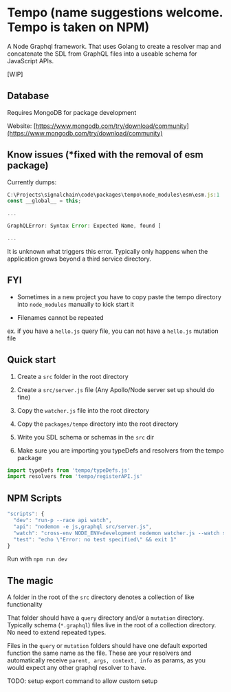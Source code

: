 # Tempo (name suggestions welcome. Tempo is taken on NPM)

A Node Graphql framework. That uses Golang to create a resolver map and concatenate the SDL from GraphQL files into a useable schema for JavaScript APIs.

[WIP]

## Database

Requires MongoDB for package development

Website: [https://www.mongodb.com/try/download/community](https://www.mongodb.com/try/download/community)

## Know issues (*fixed with the removal of esm package)

Currently dumps:

```js
C:\Projects\signalchain\code\packages\tempo\node_modules\esm\esm.js:1
const __global__ = this;

...

GraphQLError: Syntax Error: Expected Name, found [

...
```

It is unknown what triggers this error. Typically only happens when the application grows beyond a third service directory.

## FYI

- Sometimes in a new project you have to copy paste the tempo directory into `node_modules` manually to kick start it

- Filenames cannot be repeated

ex. if you have a `hello.js` query file, you can not have a `hello.js` mutation file

## Quick start

1. Create a `src` folder in the root directory

1. Create a `src/server.js` file (Any Apollo/Node server set up should do fine)

1. Copy the `watcher.js` file into the root directory

1. Copy the `packages/tempo` directory into the root directory

1. Write you SDL schema or schemas in the `src` dir

1. Make sure you are importing you typeDefs and resolvers from the tempo package

```js
import typeDefs from 'tempo/typeDefs.js'
import resolvers from 'tempo/registerAPI.js'
```

## NPM Scripts

```js
"scripts": {
  "dev": "run-p --race api watch",
  "api": "nodemon -e js,graphql src/server.js",
  "watch": "cross-env NODE_ENV=development nodemon watcher.js --watch src/**/*.graphql",
  "test": "echo \"Error: no test specified\" && exit 1"
}
```

Run with `npm run dev`

## The magic

A folder in the root of the `src` directory denotes a collection of like functionality

That folder should have a `query` directory and/or a `mutation` directory. Typically schema (`*.graphql`) files live in the root of a collection directory. No need to extend repeated types.

Files in the `query` or `mutation` folders should have one default exported function the same name as the file. These are your resolvers and automatically receive `parent, args, context, info` as params, as you would expect any other graphql resolver to have.

TODO: setup export command to allow custom setup
